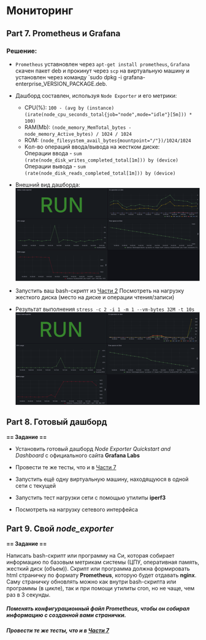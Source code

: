 
# Мониторинг
## Part 7. **Prometheus** и **Grafana**
### Решение:
- `Prometheus` уставновлен через `apt-get install prometheus`, `Grafana` скачен пакет deb и прокинут через `scp` на виртуальную машину и установлен через команду `sudo dpkg -i grafana-enterprise_VERSION_PACKAGE.deb.
- Дашборд составлен, используя `Node Exporter` и его метрики:
    - CPU(%): `100 - (avg by (instance) (irate(node_cpu_seconds_total{job="node",mode="idle"}[5m])) * 100)`
    - RAM(Mb): `(node_memory_MemTotal_bytes - node_memory_Active_bytes) / 1024 / 1024`
    - ROM: `(node_filesystem_avail_bytes{mountpoint="/"})/1024/1024`
    - Kол-во операций ввода/вывода на жестком диске:    
    Операции ввода - `sum (rate(node_disk_writes_completed_total[1m])) by (device)`
    Операции вывода - `sum (rate(node_disk_reads_completed_total[1m])) by (device)`
- Внешний вид дашборда: \
 ![](../screens/1.png)


- Запустить ваш bash-скрипт из [Части 2](#part-2-засорение-файловой-системы)
 Посмотреть на нагрузку жесткого диска (место на диске и операции чтения/записи)

- Результат выполнения `stress -c 2 -i 1 -m 1 --vm-bytes 32M -t 10s` \
 ![](../screens/2.png)

## Part 8. Готовый дашборд

**== Задание ==**

- Установить готовый дашборд *Node Exporter Quickstart and Dashboard* с официального сайта **Grafana Labs**

- Провести те же тесты, что и в [Части 7](#part-7-prometheus-и-grafana)

- Запустить ещё одну виртуальную машину, находящуюся в одной сети с текущей
- Запустить тест нагрузки сети с помощью утилиты **iperf3**

- Посмотреть на нагрузку сетевого интерфейса


## Part 9. Свой *node_exporter*

**== Задание ==**

Написать bash-скрипт или программу на Си, которая собирает информацию по базовым метрикам системы (ЦПУ, оперативная память, жесткий диск (объем)).
Скрипт или программа должна формировать html страничку по формату **Prometheus**, которую будет отдавать **nginx**. \
Саму страничку обновлять можно как внутри bash-скрипта или программы (в цикле), так и при помощи утилиты cron, но не чаще, чем раз в 3 секунды.

##### Поменять конфигурационный файл **Prometheus**, чтобы он собирал информацию с созданной вами странички.

##### Провести те же тесты, что и в [Части 7](#part-7-prometheus-и-grafana)